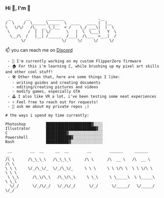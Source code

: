 ### Hi 👋, I'm 🔧
```
 __      __       ________               .__                  
/  \    /  \______\_____  \  ____   ____ |  |__               
\   \/\/   /\_  __ \_(__  < /    \_/ ___\|  |  \              
 \        /  |  | \/       \   |  \  \___|   Y  \             
  \__/\  /   |__| /______  /___|  /\___  >___|  /             
       \/                \/     \/     \/     \/              
```  

📫 you can reach me on [Discord](https://discord.com/users/875367612001943583)  
                                     

``` 
 - 🔧 I'm currently working on my custom FlipperZero firmware
 - 🏠 For this i'm learning C, while brushing up my pixel art skills and other cool stuff!
 - 🛠️ Other than that, here are some things I like:
   - writing guides and creating documents
   - editing/creating pictures and videos
   - modify games, especially GTA
 - 🕹️ I also like VR a lot, i've been testing some neat experiences
 - ⚡ Feel free to reach out for requests!
 - 💾 ask me about my private repos ;)
```
```
# the ways i spend my time currently:
```
```text
Photoshop         ████████████████████▓░░░░
Illustrator       ██████████████████████▓░░
C                 █████████▓░░░░░░░░░░░░░░░
Powershell        ███████████▓░░░░░░░░░░░░░
Bash              ██████████▓░░░░░░░░░░░░░░
```
```
 __        __  __     __  __        __        ______     ______        __    
/\ \      /\_\_\_\   /\_\_\_\      /\ \      /\  __ \   /\  __ \      /\ \   
\ \ \     \/_/\_\/_  \/_/\_\/_     \ \ \     \ \ \/\ \  \ \ \/\ \     \ \ \  
 \ \_\      /\_\/\_\   /\_\/\_\     \ \_\     \ \_____\  \ \_____\     \ \_\ 
  \/_/      \/_/\/_/   \/_/\/_/      \/_/      \/_____/   \/_____/      \/_/ 
                                                                            
```


<!--
**wrenchathome/wrenchathome** is a ✨ _special_ ✨ repository because its `README.md` (this file) appears on your GitHub profile.
### Hi there 👋
<br />

Here are some ideas to get you started:

- 🔭 I’m currently working on ...
- 🌱 I’m currently learning ...
- 👯 I’m looking to collaborate on ...
- 🤔 I’m looking for help with ...
- 💬 Ask me about ...
- 📫 How to reach me: ...
- 😄 Pronouns: ...
- ⚡ Fun fact: ...
-->
